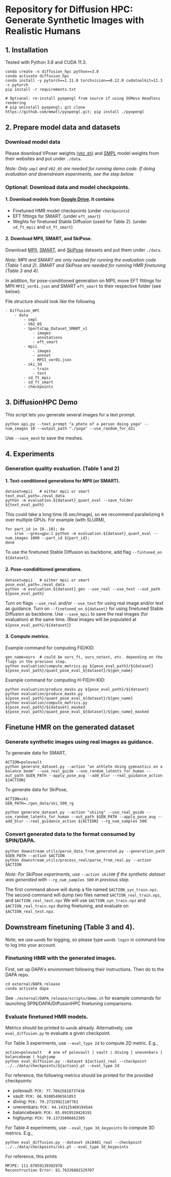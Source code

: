# Repository for Diffusion HPC: Generate Synthetic Images with Realistic Humans

## 1. Installation
Tested with Python 3.8 and CUDA 11.3.
```
conda create -n diffusion_hpc python==3.8
conda activate diffusion_hpc
conda install -y pytorch==1.11.0 torchvision==0.12.0 cudatoolkit=11.3 -c pytorch
pip install -r requirements.txt

# Optional: re-install pyopengl from source if using OSMesa Headless rendering
# pip uninstall pyopengl; git clone https://github.com/mmatl/pyopengl.git; pip install ./pyopengl
```

## 2. Prepare model data and datasets

### Download model data
Please download VPoser weights [(`V02_05`)](https://smpl-x.is.tue.mpg.de/) and [SMPL](https://smpl.is.tue.mpg.de) model weights from their websites and put under `./data`.

*Note: Only `smpl` and `V02_05` are needed for running demo code. If doing evaluation and downstream experiments, see the step below.*

### Optional: Download data and model checkpoints.
#### 1. Download models from [Google Drive](https://drive.google.com/drive/folders/1xZEPIWC2i1SNjZwVHpKh4rVAWHPbktz4?usp=sharing). It contains
- Finetuned HMR model checkpoints (under `checkpoints`)
- EFT fittings for SMART. (under `eft_smart`)
- Weghts for finetuned Stable Diffusion (used for Table 2). (under `sd_ft_mpii` and `sd_ft_smart`)

#### 2. Download MPII, SMART, and SkiPose.
Download [MPII](http://human-pose.mpi-inf.mpg.de/#download), [SMART](https://github.com/ChenFengYe/SportsCap), and [SkiPose](https://www.epfl.ch/labs/cvlab/data/ski-poseptz-dataset/) datasets and put them under `./data`.

*Note: MPII and SMART are only needed for running the evaluation code (Table 1 and 2). SMART and SkiPose are needed for running HMR finetuning (Table 3 and 4).*

In addition, for pose-conditioned generation on MPII, move EFT fittings for MPII `MPII_ver01.json` and SMART `eft_smart` to their respective folder (see below).

File structure should look like the following
```
- Diffusion_HPC
    - data
        - smpl
        - V02_05
        - SportsCap_Dataset_SMART_v1
            - images
            - annotations
            - eft_smart
        - mpii
            - images
            - annnot
            - MPII_ver01.json
        - ski_3d
            - train
            - test
        - sd_ft_mpii
        - sd_ft_smart
        - checkpoints
```

## 3. DiffusionHPC Demo
This script lets you generate several images for a text prompt.
```
python api.py --text_prompt "a photo of a person doing yoga" --num_images 10 --output_path "./yoga" --use_random_for_d2i
```
Use `--save_mesh` to save the meshes. 


## 4. Experiments
### Generation quality evaluation. (Table 1 and 2)
#### 1. Text-conditioned generations for MPII (or SMART).
```
dataset=mpii   # either mpii or smart
text_eval_path=./eval_data
python -m evaluation.${dataset}_quant_eval --save_folder ${text_eval_path}
```
This could take a long time (6 sec/image), so we recommend parallelizing it over multiple GPUs. For example (with SLURM),
```
for part_id in {0..10}; do 
    srun --gres=gpu:1 python -m evaluation.${dataset}_quant_eval --num_images 1000 --part_id ${part_id}; 
done
```
To use the finetuned Stable Diffusion as backbone, add flag `--fintuned_on ${dataset}`.

#### 2. Pose-condiditioned generations.
```
dataset=mpii   # either mpii or smart
pose_eval_path=./eval_data
python -m evaluation.${dataset}_gen --use_real --use_text --out_path ${pose_eval_path}
```
Turn on flags `--use_real` and/or `--use_text` for using real image and/or text as guidance. Turn on `--finetuned_on ${dataset}` for using finetuned Stable Diffusion as backbone. Use `--save_mpii` to save the real images (for evaluation) at the same time. (Real images will be populated at `${pose_eval_path}/${dataset}`)

#### 3. Compute metrics.

Example command for computing FID/KID:
```
gen_name=ours  # could be ours_ft, ours_notext, etc. depending on the flags in the previous step.
python evaluation/compute_metrics.py ${pose_eval_path}/${dataset} ${pose_eval_path}/quant_pose_eval_${dataset}/${gen_name}
```

Example command for computing H-FID/H-KID:
```
python evaluation/produce_masks.py ${pose_eval_path}/${dataset}
python evaluation/produce_masks.py ${pose_eval_path}/quant_pose_eval_${dataset}/${gen_name}
python evaluation/compute_metrics.py ${pose_eval_path}/${dataset}_masked ${pose_eval_path}/quant_pose_eval_${dataset}/${gen_name}_masked
```

## Finetune HMR on the generated dataset

### Generate synthetic images using real images as guidance.
To generate data for SMART, 
```
ACTION=polevault
python generate_dataset.py --action "an athlete doing gymnastics on a balance beam" --use_real_guide --use_random_latents_for_human --out_path $GEN_PATH --apply_pose_aug --add_blur --real_guidance_action ${ACTION}
```
To generate data for SkiPose,
```
ACTION=ski
GEN_PATH=./gen_data/ski_500_rg

python generate_dataset.py --action "skiing" --use_real_guide --use_random_latents_for_human --out_path $GEN_PATH --apply_pose_aug --add_blur --real_guidance_action ${ACTION} --rg_num_samples 500
```

### Convert generated data to the format consumed by SPIN/DAPA.
```
python downstream_utils/parse_data_from_generated.py --generation_path $GEN_PATH --action $ACTION
python downstream_utils/process_real/parse_from_real.py --action $ACTION
```
*Note: For SkiPose experiments, use `--action ski500` if the synthetic dataset was generated with `--rg_num_samples 500` in previous step.*

The first command above will dump a file named `$ACTION_syn_train.npz`.
The second command will dump two files named `$ACTION_real_train.npz`, and `$ACTION_real_test.npz`
We will use `$ACTION_syn_train.npz` and `$ACTION_real_train.npz` during finetuning, and evaluate on `$ACTION_real_test.npz`.

## Downstream finetuning (Table 3 and 4).
Note, we use `wandb` for logging, so please type `wandb login` in command line to log into your account.

### Finetuning HMR with the generated images.
First, set up DAPA's environment following their instructions. Then do to the DAPA repo.
```
cd external/DAPA_release
conda activate dapa
```
See `./external/DAPA_release/scripts/demo.sh` for example commands for launching SPIN/DAPA/DiffusionHPC finetuning comparisons.

### Evaluate finetuned HMR models.
Metrics should be printed to `wandb` already. Alternatively, use `eval_diffusion.py` to evaluate a given checkpoint.

For Table 3 experiments, use `--eval_type 2d` to compute 2D metric. E.g.,
```
action=polevault   # one of polevault | vault | diving | unevenbars | balancebeam | highjump
python eval_diffusion.py --dataset ${action}_real --checkpoint ../../data/checkpoints/${action}.pt --eval_type 2d
```
For reference, the following metrics should be printed for the provided checkpoints:
- polevault: `PCK: 77.70425618737436`
- vault: `PCK: 66.91005496561053`
- diving: `PCK: 79.27329921107761`
- unevenbars: `PCK: 44.143125469194544`
- balancebeam: `PCK: 85.0919520428191`
- highjump: `PCK: 78.13735096862305`

For Table 4 experiments, use `--eval_type 3d_keypoints` to compute 3D metrics. E.g.,
```
python eval_diffusion.py --dataset ski8481_real --checkpoint ../../data/checkpoints/ski.pt --eval_type 3d_keypoints
```
For reference, this prints
```
MPJPE: 111.67059139302978
Reconstruction Error: 81.76326881529707
```